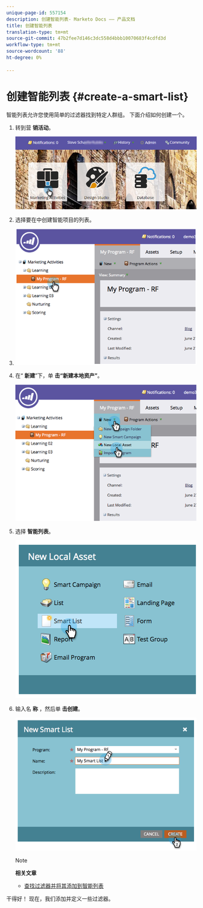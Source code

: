```yaml
---
unique-page-id: 557154
description: 创建智能列表- Marketo Docs —— 产品文档
title: 创建智能列表
translation-type: tm+mt
source-git-commit: 47b2fee7d146c3dc558d4bbb10070683f4cdfd3d
workflow-type: tm+mt
source-wordcount: '88'
ht-degree: 0%

---
```



# 创建智能列表 {#create-a-smart-list}

智能列表允许您使用简单的过滤器找到特定人群组。 下面介绍如何创建一个。

1. 转到营 **销活动**。

   ![](assets/login-marketing-activities.png)

1. 选择要在中创建智能项目的列表。
1. ![这是测试](assets/image2014-8-11-10-3a17-3a8.png)

1. 在“ **新建**”下，单 **击“新建本地资产”**。

   ![](assets/image2014-9-9-16-3a26-3a28.png)

1. 选择 **智能列表**。

   ![](assets/image2014-9-9-16-3a27-3a18.png)

1. 输入名 **称** ，然后单 **击创建**。

   ![](assets/image2014-9-9-16-3a27-3a39.png)

   >[!NOTE]
   >
   >**相关文章**
   >
   >    
   >    
   >    * [查找过滤器并将其添加到智能列表](find-and-add-filters-to-a-smart-list.md)


干得好！ 现在，我们添加并定义一些过滤器。